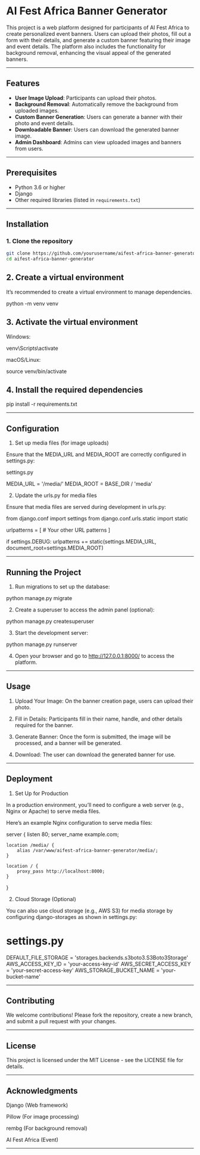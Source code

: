 # AI Fest Africa Banner Generator

This project is a web platform designed for participants of AI Fest Africa to create personalized event banners. Users can upload their photos, fill out a form with their details, and generate a custom banner featuring their image and event details. The platform also includes the functionality for background removal, enhancing the visual appeal of the generated banners.

---

## Features

- **User Image Upload**: Participants can upload their photos.
- **Background Removal**: Automatically remove the background from uploaded images.
- **Custom Banner Generation**: Users can generate a banner with their photo and event details.
- **Downloadable Banner**: Users can download the generated banner image.
- **Admin Dashboard**: Admins can view uploaded images and banners from users.

---

## Prerequisites

- Python 3.6 or higher
- Django
- Other required libraries (listed in `requirements.txt`)

---

## Installation

### 1. Clone the repository

```bash
git clone https://github.com/yourusername/aifest-africa-banner-generator.git
cd aifest-africa-banner-generator
```

## 2. Create a virtual environment

It’s recommended to create a virtual environment to manage dependencies.

python -m venv venv

## 3. Activate the virtual environment

Windows:

venv\Scripts\activate

macOS/Linux:

source venv/bin/activate


## 4. Install the required dependencies

pip install -r requirements.txt


---

## Configuration

1. Set up media files (for image uploads)

Ensure that the MEDIA_URL and MEDIA_ROOT are correctly configured in settings.py:

settings.py

MEDIA_URL = '/media/'
MEDIA_ROOT = BASE_DIR / 'media'

2. Update the urls.py for media files

Ensure that media files are served during development in urls.py:

from django.conf import settings
from django.conf.urls.static import static

urlpatterns = [
    # Your other URL patterns
]

if settings.DEBUG:
    urlpatterns += static(settings.MEDIA_URL, document_root=settings.MEDIA_ROOT)


---

## Running the Project

1. Run migrations to set up the database:



python manage.py migrate

2. Create a superuser to access the admin panel (optional):



python manage.py createsuperuser

3. Start the development server:



python manage.py runserver

4. Open your browser and go to http://127.0.0.1:8000/ to access the platform.




---

## Usage

1. Upload Your Image: On the banner creation page, users can upload their photo.


2. Fill in Details: Participants fill in their name, handle, and other details required for the banner.


3. Generate Banner: Once the form is submitted, the image will be processed, and a banner will be generated.


4. Download: The user can download the generated banner for use.




---

## Deployment

1. Set Up for Production

In a production environment, you’ll need to configure a web server (e.g., Nginx or Apache) to serve media files.

Here’s an example Nginx configuration to serve media files:

server {
    listen 80;
    server_name example.com;

    location /media/ {
        alias /var/www/aifest-africa-banner-generator/media/;
    }

    location / {
        proxy_pass http://localhost:8000;
    }
}

2. Cloud Storage (Optional)

You can also use cloud storage (e.g., AWS S3) for media storage by configuring django-storages as shown in settings.py:

# settings.py

DEFAULT_FILE_STORAGE = 'storages.backends.s3boto3.S3Boto3Storage'
AWS_ACCESS_KEY_ID = 'your-access-key-id'
AWS_SECRET_ACCESS_KEY = 'your-secret-access-key'
AWS_STORAGE_BUCKET_NAME = 'your-bucket-name'


---

## Contributing

We welcome contributions! Please fork the repository, create a new branch, and submit a pull request with your changes.


---

## License

This project is licensed under the MIT License - see the LICENSE file for details.


---

## Acknowledgments

Django (Web framework)

Pillow (For image processing)

rembg (For background removal)

AI Fest Africa (Event)


---